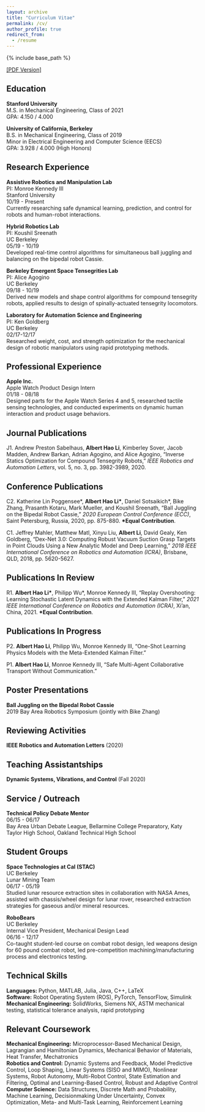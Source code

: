 ```yaml
---
layout: archive
title: "Curriculum Vitae"
permalink: /cv/
author_profile: true
redirect_from:
  - /resume
---
```


{% include base_path %}

[[PDF Version]](http://alberthli.github.io/files/cv/CV.pdf)

## Education
**Stanford University**  
M.S. in Mechanical Engineering, Class of 2021  
GPA: 4.150 / 4.000  

**University of California, Berkeley**  
B.S. in Mechanical Engineering, Class of 2019  
Minor in Electrical Engineering and Computer Science (EECS)  
GPA: 3.928 / 4.000 (High Honors)

## Research Experience
**Assistive Robotics and Manipulation Lab**  
PI: Monroe Kennedy III  
Stanford University  
10/19 - Present  
Currently researching safe dynamical learning, prediction, and control for robots and human-robot interactions.  

**Hybrid Robotics Lab**  
PI: Koushil Sreenath  
UC Berkeley  
05/19 - 10/19  
Developed real-time control algorithms for simultaneous ball juggling and balancing on the bipedal robot Cassie.

**Berkeley Emergent Space Tensegrities Lab**  
PI: Alice Agogino  
UC Berkeley  
09/18 - 10/19  
Derived new models and shape control algorithms for compound tensegrity robots, applied results to design of spinally-actuated tensegrity locomotors.

**Laboratory for Automation Science and Engineering**  
PI: Ken Goldberg  
UC Berkeley  
02/17-12/17  
Researched weight, cost, and strength optimization for the mechanical design of robotic manipulators using rapid prototyping methods.

## Professional Experience
**Apple Inc.**  
Apple Watch Product Design Intern  
01/18 - 08/18  
Designed parts for the Apple Watch Series 4 and 5, researched tactile sensing technologies, and conducted experiments on dynamic human interaction and product usage behaviors.

## Journal Publications
J1. Andrew Preston Sabelhaus, **Albert Hao Li**, Kimberley Sover, Jacob Madden, Andrew Barkan, Adrian Agogino, and Alice Agogino, “Inverse Statics Optimization for Compound Tensegrity Robots,” _IEEE Robotics and Automation Letters_, vol. 5, no. 3, pp. 3982-3989, 2020.

## Conference Publications
C2. Katherine Lin Poggensee\*, **Albert Hao Li\***, Daniel Sotsaikich\*, Bike Zhang, Prasanth Kotaru, Mark Mueller, and Koushil Sreenath, “Ball Juggling on the Bipedal Robot Cassie,” _2020 European Control Conference (ECC)_, Saint Petersburg, Russia, 2020, pp. 875-880. **\*Equal Contribution**.

C1. Jeffrey Mahler, Matthew Matl, Xinyu Liu, **Albert Li**, David Gealy, Ken Goldberg, “Dex-Net 3.0: Computing Robust Vacuum Suction Grasp Targets in Point Clouds Using a New Analytic Model and Deep Learning,” _2018 IEEE International Conference on Robotics and Automation (ICRA)_, Brisbane, QLD, 2018, pp. 5620-5627.

## Publications In Review
R1. **Albert Hao Li\***, Philipp Wu\*, Monroe Kennedy III, “Replay Overshooting: Learning Stochastic Latent Dynamics with the Extended Kalman Filter,” _2021 IEEE International Conference on Robotics and Automation (ICRA)_, Xi’an, China, 2021. **\*Equal Contribution**.

## Publications In Progress
P2. **Albert Hao Li**, Philipp Wu, Monroe Kennedy III, “One-Shot Learning Physics Models with the Meta-Extended Kalman Filter.”

P1. **Albert Hao Li**, Monroe Kennedy III, “Safe Multi-Agent Collaborative Transport Without Communication.”

## Poster Presentations
**Ball Juggling on the Bipedal Robot Cassie**  
2019 Bay Area Robotics Symposium (jointly with Bike Zhang)

## Reviewing Activities
**IEEE Robotics and Automation Letters** (2020)  

## Teaching Assistantships
**Dynamic Systems, Vibrations, and Control** (Fall 2020)  

## Service / Outreach
**Technical Policy Debate Mentor**  
06/15 - 06/17  
Bay Area Urban Debate League, Bellarmine College Preparatory, Katy Taylor High School, Oakland Technical High School

## Student Groups
**Space Technologies at Cal (STAC)**  
UC Berkeley  
Lunar Mining Team  
06/17 - 05/19  
Studied lunar resource extraction sites in collaboration with NASA Ames, assisted with chassis/wheel design for lunar rover, researched extraction strategies for gaseous and/or mineral resources.

**RoboBears**  
UC Berkeley  
Internal Vice President, Mechanical Design Lead  
06/16 - 12/17  
Co-taught student-led course on combat robot design, led weapons design for 60 pound combat robot, led pre-competition machining/manufacturing process and electronics testing.

## Technical Skills
**Languages:** Python, MATLAB, Julia, Java, C++, LaTeX  
**Software:** Robot Operating System (ROS), PyTorch, TensorFlow, Simulink  
**Mechanical Engineering:** SolidWorks, Siemens NX, ASTM mechanical testing, statistical tolerance analysis, rapid prototyping

## Relevant Coursework
**Mechanical Engineering:** Microprocessor-Based Mechanical Design, Lagrangian and Hamiltonian Dynamics, Mechanical Behavior of Materials, Heat Transfer, Mechatronics  
**Robotics and Control:** Dynamic Systems and Feedback, Model Predictive Control, Loop Shaping, Linear Systems (SISO and MIMO), Nonlinear Systems, Robot Autonomy, Multi-Robot Control, State Estimation and Filtering, Optimal and Learning-Based Control, Robust and Adaptive Control  
**Computer Science:** Data Structures, Discrete Math and Probability, Machine Learning, Decisionmaking Under Uncertainty, Convex Optimization, Meta- and Multi-Task Learning, Reinforcement Learning  
